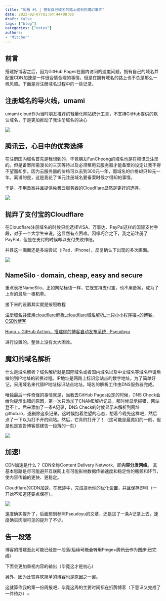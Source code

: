 ```yaml
---
title: "周报 #1 | 拥有自己域名的路上碰到的魔幻事件"
date: 2023-02-07T01:04:44+08:00
draft: false
tags: ["blog"]
categories: ["notes"]
authors:
- "Mitcher"
---
```


## 前言

搭建好博客之后，因为GitHub Pages在国内访问的速度问题，拥有自己的域名并配置CDN加速是一件很合情合理的事情。但是在拥有域名的路上也不总是那么一帆风顺。下面是对注册域名过程中的一些记录。

## 注册域名的导火线，umami

umami cloud作为当时朋友推荐的轻量化网站统计工具，不支持GitHub提供的默认域名，于是更加推动了我注册域名的决心

![](https://mitcher-1316637614.cos.ap-nanjing.myqcloud.com/test/20230208175937.png)

## 腾讯云，心目中的优秀选择

在注册国内域名首先是我想到的，毕竟朋友FunCheong的域名也是在腾讯云注册的。但是备案所需漫长的三天等待以及必须租用云服务器才能备案的设定让我不得不望而却步。因为云服务器的价格可以去到300元一年，而域名的价格却只18元一年。离谱的是，这是我花了18元注册域名要备案时候才得知的事情。

于是，不用备案并且提供免费云服务器的Cloudflare显然是更好的选择。

![](https://mitcher-1316637614.cos.ap-nanjing.myqcloud.com/test/rg2IV.png)

## 抛弃了支付宝的Cloudflare

在Cloudflare注册域名的时候只能选择VISA、万事达、PayPal这样的国际支付手段，对于一个大学生来说，这显然有点困难。因缘巧合之下，我之前注册了PayPal，但是在支付的时候却以支付失败作结。

并且这一画面还是多端尝试（iPad、iPhone），反复确认下出现的多次画面。

![](https://mitcher-1316637614.cos.ap-nanjing.myqcloud.com/test/rgwyN.png)

## NameSilo · domain, cheap, easy and secure

重点表扬NameSilo，正如网站标语一样，它既支持支付宝，也不用备案，成为了上岸的最后一根稻草。

接下来的设置其实就是按照教程

[注册域名并使用cloudflare解析_cloudflare域名解析_一只小小程序猿~的博客-CSDN博客](http://t.csdn.cn/8ZOD5)

[Hugo + GitHub Action，搭建你的博客自动发布系统 · Pseudoyu](https://www.pseudoyu.com/zh/2022/05/29/deploy_your_blog_using_hugo_and_github_action/)

进行设置的。整体上没有太大困难。

## 魔幻的域名解析

什么是域名解析？域名解析就是国际域名或者国内域名以及中文域名等域名申请后做的到IP地址的转换过程。IP地址是网路上标识您站点的数字地址，为了简单好记，采用域名来代替IP地址标识站点地址。域名的解析工作由DNS服务器完成。

唯独最后一件奇怪的事情就是，当我去GitHub Pages设定的时候，DNS Check会给你提示出错的原因，第一次只添加了CNAME解析记录，那时候显示报错，网站登不上。后来添加了一条A记录，DNS Check的时候显示未解析到网址github.io，遂删除这条记录。这时候抱着绝望的心态，想着今晚先这样吧，然后点了一下以为打不开的网站。然后，它真的打开了！（这可能是最魔幻的一刻，但是也是宣告博客搭建告一段落的一刻）

![](https://mitcher-1316637614.cos.ap-nanjing.myqcloud.com/test/rgXqv.png)

## 加速!

CDN加速是什么？ CDN全称Content Delivery Network，即**内容分发网络**。 其基本思路是尽可能避开互联网上有可能影响数据传输速度和稳定性的瓶颈和环节，使内容传输的更快、更稳定。 

Cloudflare的CDN加速，在概述中，完成提示你的优化设置，并且保存即可（一开始不知道还要点保存）。

![](https://mitcher-1316637614.cos.ap-nanjing.myqcloud.com/test/rg7Ey.png)

速度确实提升了，后面想到参照Pseudoyu的文章，还是加了一条A记录上去，速度确实肉眼可见的提升了不少。

## 告一段落

博客的搭建至此可能已经告一段落(~~后续可能会转用Picgo+腾讯云作为图床,已完成~~)

下面会更加重视内容的输出（毕竟这才是初心）

另外，因为比较喜欢简单的博客也是原因之一罢。

这就算作我的第一份周报吧，毕竟这周的主要时间都在折腾博客（下意识又完成了一件待办）~
